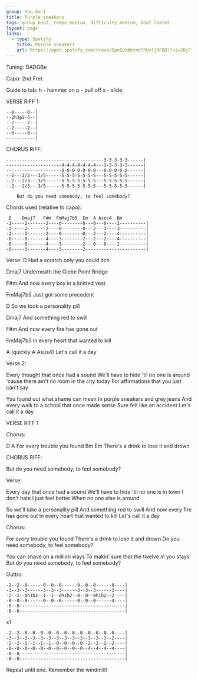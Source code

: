```yaml
---
group: You Am I
title: Purple sneakers
tags: group boof, tempo medium, difficulty medium, boof learnt
layout: page
links:
  - type: Spotify
    title: Purple sneakers
    url: https://open.spotify.com/track/5pnEpXAbtmrlPUvlj3F8Dl?si=2BjFtgSYQeWfdSTpRfE-Dw
---
```


Tuning: DADGBe
 
Capo: 2nd Fret
 
Guide to tab:
h - hammer on
p - pull off
s - slide
 
VERSE RIFF 1:
```
--0-----0--|
--2h3p2-5--|
--2-----2--|
--2-----2--|
--0-----0--|
-----------|
```

CHORUS RIFF:
```
-------------------------------------3-3-3-3-3------|
---------------------4-4-4-4-4-4-4---3-3-3-3-3------|
---------------------0-0-0-0-0-0-0---0-0-0-0-0------|
--2---2/3---3/5------5-5-5-5-5-5-5---5-5-5-5-5------|
--2---2/3---3/5------5-5-5-5-5-5-5---5-5-5-5-5------|
--2---2/3---3/5------5-5-5-5-5-5-5---5-5-5-5-5------|
```
        But do you need somebody, to feel somebody?
 
 
Chords used (relative to capo):
```
 D    Dmaj7   F#m  FmMaj7b5  Em  A Asus4  Bm
-2-----2-------2----0--------0---0---0----2----------|
-3-----2-------2----0--------0---2---3----3----------|
-2-----2-------2----0--------0---2---2----4----------|
-0-----0-------4----3--------2---2---2----4----------|
-0-----0-------4----3--------2---0---0----2----------|
-0-----0-------4----3--------2-----------------------|
```

Verse:
D
Had a scratch only you could itch
 
Dmaj7
Underneath the Glebe Point Bridge
 
F#m
And now every boy in a knitted vest
 
FmMaj7b5
Just got some precedent
 
D
So we took a personality pill
 
Dmaj7
And something red to swill
 
F#m
And now every fire has gone out
 
FmMaj7b5
In every heart that wanted to kill
 
A (quickly A Asus4)
Let's call it a day
 
Verse 2:
 
Every thought that once had a sound
We'll have to hide 'til no one is around
'cause there ain't no room in the city today
For affirmations that you just can't say
 
You found out what shame can mean
In purple sneakers and grey jeans
And every walk to a school that once made sense
Sure felt like an accident
Let's call it a day
 
VERSE RIFF 1
 
Chorus:
 
D                         A
For every trouble you found
Bm                               Em
There's a drink to lose it and drown
 
CHORUS RIFF:
 
But do you need somebody, to feel somebody?
 
 
Verse:
 
Every day that once had a sound
We'll have to hide 'til no one is in town
I don't hate I just feel better
When no one else is around
 
So we'll take a personality pill
And something red to swill
And now every fire has gone out
In every heart that wanted to kill
Let's call it a day
 
 
Chorus:
 
For every trouble you found
There's a drink to lose it and drown
Do you need somebody, to feel somebody?
 
You can shave on a million ways
To makin’ sure that the twelve in you stays
But do you need somebody, to feel somebody?
 
 
Outtro:
```
-2--2--0------0--0--0------0--0--0------0----|
-3--3--3------3--3--3------3--3--3------3----|
-2--2--0h1h2--1--1--0h1h2--0--0--0h1h2--2----|
-0--0--0------0--0--0------0--0--0------4----|
-0--0----------------------------------------|
-0--0----------------------------------------|
```
x1
```
-2--2--0--0--0--0--0--0--0--0--0--0--0--0----|
-3--3--3--3--3--3--3--3--3--3--3--3--3--2----|
-2--2--1--1--1--1--0--0--0--0--2--2--2--2----|
-0--0--0--0--0--0--0--0--0--0--4--4--4--4----|
-0--0----------------------------------------|
-0--0----------------------------------------|
```
Repeat until end. Remember the windmill!

